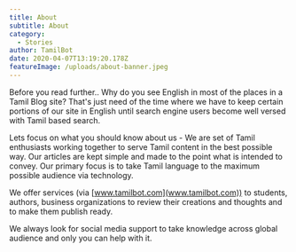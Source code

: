 ```yaml
---
title: About
subtitle: About
category:
  - Stories
author: TamilBot
date: 2020-04-07T13:19:20.178Z
featureImage: /uploads/about-banner.jpeg
---
```

Before you read further.. Why do you see English in most of the places in a Tamil Blog site? That's just need of the time where we have to keep certain portions of our site in English until search engine users become well versed with Tamil based search. 

Lets focus on what you should know about us - We are set of Tamil enthusiasts working together to serve Tamil content in the best possible way. Our articles are kept simple and made to the point what is intended to convey. Our primary focus is to take Tamil language to the maximum possible audience via technology.

We offer services (via [www.tamilbot.com](www.tamilbot.com)) to students, authors, business organizations to review their creations and thoughts and to make them publish ready. 

We always look for social media support to take knowledge across global audience and only you can help with it.